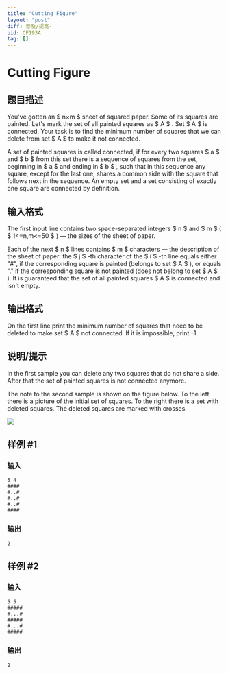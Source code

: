 ```yaml
---
title: "Cutting Figure"
layout: "post"
diff: 普及/提高-
pid: CF193A
tag: []
---
```


# Cutting Figure

## 题目描述

You've gotten an $ n×m $ sheet of squared paper. Some of its squares are painted. Let's mark the set of all painted squares as $ A $ . Set $ A $ is connected. Your task is to find the minimum number of squares that we can delete from set $ A $ to make it not connected.

A set of painted squares is called connected, if for every two squares $ a $ and $ b $ from this set there is a sequence of squares from the set, beginning in $ a $ and ending in $ b $ , such that in this sequence any square, except for the last one, shares a common side with the square that follows next in the sequence. An empty set and a set consisting of exactly one square are connected by definition.

## 输入格式

The first input line contains two space-separated integers $ n $ and $ m $ ( $ 1<=n,m<=50 $ ) — the sizes of the sheet of paper.

Each of the next $ n $ lines contains $ m $ characters — the description of the sheet of paper: the $ j $ -th character of the $ i $ -th line equals either "#", if the corresponding square is painted (belongs to set $ A $ ), or equals "." if the corresponding square is not painted (does not belong to set $ A $ ). It is guaranteed that the set of all painted squares $ A $ is connected and isn't empty.

## 输出格式

On the first line print the minimum number of squares that need to be deleted to make set $ A $ not connected. If it is impossible, print -1.

## 说明/提示

In the first sample you can delete any two squares that do not share a side. After that the set of painted squares is not connected anymore.

The note to the second sample is shown on the figure below. To the left there is a picture of the initial set of squares. To the right there is a set with deleted squares. The deleted squares are marked with crosses.

 ![](https://cdn.luogu.com.cn/upload/vjudge_pic/CF193A/cc2de3ad5afd093ec1251f928cbdde2a451e56d2.png)

## 样例 #1

### 输入

```
5 4
####
#..#
#..#
#..#
####

```

### 输出

```
2

```

## 样例 #2

### 输入

```
5 5
#####
#...#
#####
#...#
#####

```

### 输出

```
2

```

